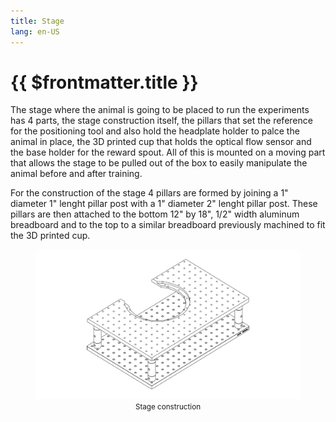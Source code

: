```yaml
---
title: Stage
lang: en-US
---
```


# {{ $frontmatter.title }}

The stage where the animal is going to be placed to run the experiments has 4 parts, the stage construction itself, the pillars that set the reference for the positioning tool and also hold the headplate holder to palce the animal in place, the 3D printed cup that holds the optical flow sensor and the base holder for the reward spout. All of this is mounted on a moving part that allows the stage to be pulled out of the box to easily manipulate the animal before and after training.

For the construction of the stage 4 pillars are formed by joining a 1" diameter 1" lenght pillar post with a 1" diameter 2" lenght pillar post. These pillars are then attached to the bottom 12" by 18", 1/2" width aluminum breadboard and to the top to a similar breadboard previously machined to fit the 3D printed cup.

<figure>
  <img src='./assets/images/stage/stage-construction.png'>
  <center><figcaption><small>Stage construction</small></figcaption></center>
</figure>